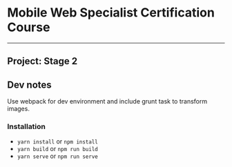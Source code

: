# Mobile Web Specialist Certification Course
---
## Project: Stage 2

## Dev notes
Use webpack for dev environment and include grunt task to transform images.

### Installation

- `yarn install` or `npm install`
- `yarn build` or `npm run build` 
- `yarn serve` or `npm run serve`
